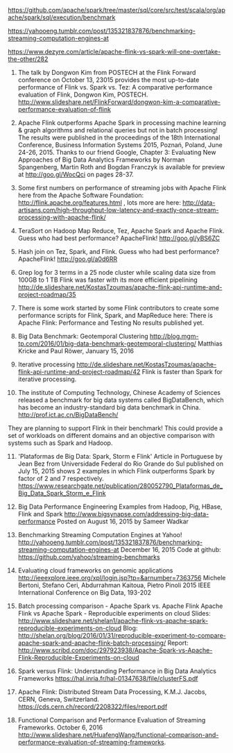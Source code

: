 https://github.com/apache/spark/tree/master/sql/core/src/test/scala/org/apache/spark/sql/execution/benchmark

https://yahooeng.tumblr.com/post/135321837876/benchmarking-streaming-computation-engines-at



https://www.dezyre.com/article/apache-flink-vs-spark-will-one-overtake-the-other/282


1. The  talk by Dongwon Kim from POSTECH at the Flink Forward conference on October 13, 23015 provides the most up-to-date performance of Flink vs. Spark vs. Tez: A comparative performance evaluation of Flink, Dongwon Kim, POSTECH.  http://www.slideshare.net/FlinkForward/dongwon-kim-a-comparative-performance-evaluation-of-flink

2. Apache Flink outperforms Apache Spark in processing machine learning & graph algorithms and relational queries but not in batch processing! The results were published in the proceedings of the 18th International Conference, Business Information Systems 2015, Poznań, Poland, June 24-26, 2015. Thanks to our friend Google, Chapter 3: Evaluating New Approaches of Big Data Analytics Frameworks by Norman Spangenberg, Martin Roth and Bogdan Franczyk is available for preview at http://goo.gl/WocQci  on pages 28-37. 

3.  Some first numbers on performance of streaming jobs with Apache Flink here from the Apache Software Foundation: http://flink.apache.org/features.html , lots more are here: http://data-artisans.com/high-throughput-low-latency-and-exactly-once-stream-processing-with-apache-flink/

4. TeraSort on Hadoop Map Reduce, Tez, Apache Spark and Apache Flink. Guess who had best performance? ApacheFlink! http://goo.gl/yBS6ZC 

5. Hash join on Tez, Spark, and Flink. Guess who had best performance? ApacheFlink! http://goo.gl/a0d6RR

6. Grep log for 3 terms in a 25 node cluster while scaling data size from 100GB to 1 TB Flink was faster with its more efficient pipelining http://de.slideshare.net/KostasTzoumas/apache-flink-api-runtime-and-project-roadmap/35

7.  There is some work started by some Flink contributors to create some performance scripts for Flink, Spark, and MapReduce here: There is Apache Flink: Performance and Testing  No results published yet. 

8. Big Data Benchmark: Geotemporal Clustering  http://blog.mgm-tp.com/2016/01/big-data-benchmark-geotemporal-clustering/ Matthias Kricke and Paul Röwer, January 15, 2016

9. Iterative processing http://de.slideshare.net/KostasTzoumas/apache-flink-api-runtime-and-project-roadmap/42 Flink is faster than Spark for iterative processing. 

10. The institute of Computing Technology, Chinese Academy of Sciences released a benchmark for big data systems called BigDataBench, which has become an industry-standard big data benchmark in China. http://prof.ict.ac.cn/BigDataBench/

They are planning to support Flink in their benchmark! This could provide a set of workloads on different domains and an objective comparison with systems such as Spark and Hadoop.

11. 'Plataformas de Big Data: Spark, Storm e Flink' Article in Portuguese by Jean Bez from Universidade Federal do Rio Grande do Sul  published on July 15, 2015 shows 2 examples in which Flink outperforms Spark by  factor of 2 and 7 respectively. https://www.researchgate.net/publication/280052790_Plataformas_de_Big_Data_Spark_Storm_e_Flink

12. Big Data Performance Engineering Examples from Hadoop, Pig, HBase, Flink and Spark  http://www.bigsynapse.com/addressing-big-data-performance Posted on August 16, 2015 by Sameer Wadkar

13. Benchmarking Streaming Computation Engines at Yahoo!   http://yahooeng.tumblr.com/post/135321837876/benchmarking-streaming-computation-engines-at  December 16, 2015 Code at github: https://github.com/yahoo/streaming-benchmarks

14. Evaluating cloud frameworks on genomic applications http://ieeexplore.ieee.org/xpl/login.jsp?tp=&arnumber=7363756
Michele Bertoni, Stefano Ceri, Abdurrahman Kaitoua, Pietro Pinoli 2015 IEEE International Conference on Big Data, 193-202

15. Batch processing comparison - Apache Spark vs. Apache Flink  Apache Flink vs Apache Spark - Reproducible experiments on cloud  Slides: http://www.slideshare.net/shelan1/apache-flink-vs-apache-spark-reproducible-experiments-on-cloud Blog: http://shelan.org/blog/2016/01/31/reproducible-experiment-to-compare-apache-spark-and-apache-flink-batch-processing/ Report: http://www.scribd.com/doc/297923938/Apache-Spark-vs-Apache-Flink-Reproducible-Experiments-on-cloud

16. Spark versus Flink: Understanding Performance in Big Data Analytics Frameworks   https://hal.inria.fr/hal-01347638/file/clusterFS.pdf

17.  Apache Flink: Distributed Stream Data Processing, K.M.J. Jacobs, CERN, Geneva, Switzerland. https://cds.cern.ch/record/2208322/files/report.pdf

18. Functional Comparison and Performance Evaluation of Streaming Frameworks. October 6, 2016 http://www.slideshare.net/HuafengWang/functional-comparison-and-performance-evaluation-of-streaming-frameworks.